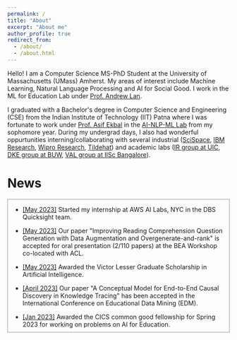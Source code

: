 ```yaml
---
permalink: /
title: "About"
excerpt: "About me"
author_profile: true
redirect_from: 
  - /about/
  - /about.html
---
```


Hello! I am a Computer Science MS-PhD Student at the University of Massachusetts (UMass) Amherst. My areas of interest include Machine Learning, Natural Language Processing and AI for Social Good. I work in the ML for Education Lab under [Prof. Andrew Lan](https://www.cics.umass.edu/people/lan-andrew).


I graduated with a Bachelor's degree in Computer Science and Engineering (CSE) from the Indian Institute of Technology (IIT) Patna where I was fortunate to work under [Prof. Asif Ekbal](https://www.asifekbal.com/) in the [AI-NLP-ML Lab](https://www.iitp.ac.in/~ai-nlp-ml/) from my sophomore year. During my undergrad days, I also had wonderful oppurtunities interning/collaborating with several industrial ([SciSpace](https://typeset.io/), [IBM Research](https://research.ibm.com/), [Wipro Research](https://www.wipro.com/innovation/research/), [Tildehat](https://in.linkedin.com/company/tildehat?original_referer=https%3A%2F%2Fwww.google.com%2F)) and academic labs ([IR group at UIC](https://www.cs.uic.edu/~cornelia/index.html), [DKE group at BUW](https://gipplab.org/), [VAL group at IISc Bangalore](https://val.cds.iisc.ac.in/)).


News
======

<div style="height:300px;overflow:auto; border:1px solid #999; padding-left: 0.7em; padding-right: 0.7em">
<table>
<col width="100px">
<col width="650px">
<tr><td><b>Oct 2023:</b></td><td>Started my internship at <a href="https://www.amazon.science/">AWS AI Labs</a></td></tr>

* <u>[May 2023]</u> Started my internship at AWS AI Labs, NYC in the DBS Quicksight team.  

* <u>[May 2023]</u> Our paper "Improving Reading Comprehension Question Generation with Data Augmentation and Overgenerate-and-rank" is accepted for oral presentation (2/110 papers) at the BEA Workshop co-located with ACL. 

* <u>[May 2023]</u> Awarded the Victor Lesser Graduate Scholarship in Artificial Intelligence.

* <u>[April 2023]</u> Our paper "A Conceptual Model for End-to-End Causal Discovery in Knowledge Tracing" has been accepted in the International Conference on Educational Data Mining (EDM).

* <u>[Jan 2023]</u> Awarded the CICS common good fellowship for Spring 2023 for working on problems on AI for Education. 

* <u>[Sept 2022]</u> Our paper "M3: An Emotion and Novelty-aware Approach for Multilingual Multimodal Misinformation Detection" has been accepted in the findings of AACL-IJCNLP 2022.

* <u>[Sept 2022]</u> Started my MS-PhD at UMass Amherst. Working as a research assistant in the ML for Education Lab
